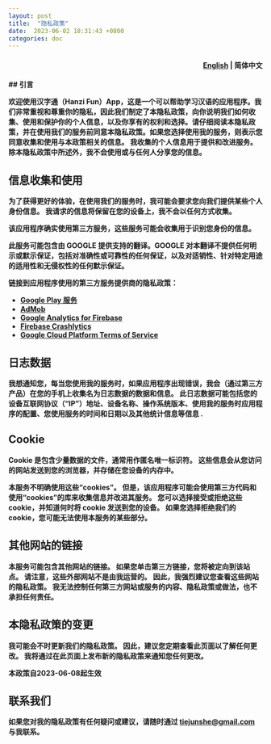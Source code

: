 ```yaml
---
layout: post
title:  "隐私政策"
date:  2023-06-02 18:31:43 +0800
categories: doc
---
```

<h4 align="right"><a href="https://hanzi-fun.github.io/doc/2023-06-02-%E9%9A%90%E7%A7%81%E5%8D%8F%E8%AE%AE-en.html">English</a> | <strong>简体中文</<strong></h4>
## 引言

欢迎使用汉字通（Hanzi Fun）App，这是一个可以帮助学习汉语的应用程序。我们非常重视和尊重你的隐私，因此我们制定了本隐私政策，向你说明我们如何收集、使用和保护你的个人信息，以及你享有的权利和选择。请仔细阅读本隐私政策，并在使用我们的服务前同意本隐私政策。如果您选择使用我的服务，则表示您同意收集和使用与本政策相关的信息。 我收集的个人信息用于提供和改进服务。 除本隐私政策中所述外，我不会使用或与任何人分享您的信息。

## 信息收集和使用

为了获得更好的体验，在使用我们的服务时，我可能会要求您向我们提供某些个人身份信息。 我请求的信息将保留在您的设备上，我不会以任何方式收集。

该应用程序确实使用第三方服务，这些服务可能会收集用于识别您身份的信息。

此服务可能包含由 GOOGLE 提供支持的翻译。GOOGLE 对本翻译不提供任何明示或默示保证，包括对准确性或可靠性的任何保证，以及对适销性、针对特定用途的适用性和无侵权性的任何默示保证。

链接到应用程序使用的第三方服务提供商的隐私政策：

- [Google Play 服务](https://www.google.com/policies/privacy/)
- [AdMob](https://support.google.com/admob/answer/6128543?hl=en)
- [Google Analytics for Firebase](https://firebase.google.com/policies/analytics)
- [Firebase Crashlytics](https://firebase.google.com/support/privacy/)
- [Google Cloud Platform Terms of Service](https://cloud.google.com/terms)

## **日志数据**

我想通知您，每当您使用我的服务时，如果应用程序出现错误，我会（通过第三方产品）在您的手机上收集名为日志数据的数据和信息。 此日志数据可能包括您的设备互联网协议（“IP”）地址、设备名称、操作系统版本、使用我的服务时应用程序的配置、您使用服务的时间和日期以及其他统计信息等信息 .

## Cookie

Cookie 是包含少量数据的文件，通常用作匿名唯一标识符。 这些信息会从您访问的网站发送到您的浏览器，并存储在您设备的内存中。

本服务不明确使用这些“cookies”。 但是，该应用程序可能会使用第三方代码和使用“cookies”的库来收集信息并改进其服务。 您可以选择接受或拒绝这些 cookie，并知道何时将 cookie 发送到您的设备。 如果您选择拒绝我们的 cookie，您可能无法使用本服务的某些部分。

## **其他网站的链接**

本服务可能包含其他网站的链接。 如果您单击第三方链接，您将被定向到该站点。 请注意，这些外部网站不是由我运营的。 因此，我强烈建议您查看这些网站的隐私政策。 我无法控制任何第三方网站或服务的内容、隐私政策或做法，也不承担任何责任。

## **本隐私政策的变更**

我可能会不时更新我们的隐私政策。 因此，建议您定期查看此页面以了解任何更改。 我将通过在此页面上发布新的隐私政策来通知您任何更改。

本政策自2023-06-08起生效

## **联系我们**

如果您对我的隐私政策有任何疑问或建议，请随时通过 tiejunshe@gmail.com 与我联系。